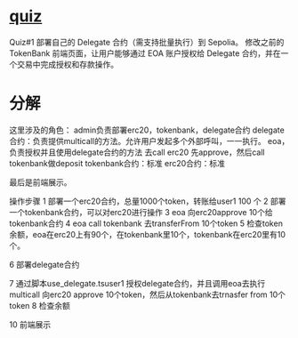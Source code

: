 # [quiz](https://decert.me/challenge/2c550f3e-0c29-46f8-a9ea-6258bb01b3ff)

Quiz#1
部署自己的 Delegate 合约（需支持批量执行）到 Sepolia。
修改之前的TokenBank 前端页面，让用户能够通过 EOA 账户授权给 Delegate 合约，并在一个交易中完成授权和存款操作。

# 分解

这里涉及的角色：
admin负责部署erc20，tokenbank，delegate合约
delegate合约：负责提供multicall的方法。允许用户发起多个外部呼叫，一一执行。
eoa，负责授权并且使用delegate合约的方法
去call erc20 先approve，然后call tokenbank做deposit
tokenbank合约：标准
erc20合约：标准

最后是前端展示。


操作步骤
1 部署一个erc20合约，总量1000个token，转账给user1 100 个
2 部署一个tokenbank合约，可以对erc20进行操作
3 eoa 向erc20approve 10个给tokenbank合约
4 eoa call tokenbank 去transferFrom 10个token
5 检查token余额，eoa在erc20上有90个，在tokenbank里10个，tokenbank在erc20里有10个。

6 部署delegate合约

7 通过脚本use_delegate.tsuser1 授权delegate合约，并且调用eoa去执行multicall
向erc20 approve 10个token，然后从tokenbank去trnasfer from 10个token
8 检查余额

10 前端展示
